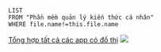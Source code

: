 ```dataview
LIST
FROM "Phần mềm quản lý kiến thức cá nhân" 
WHERE file.name!=this.file.name
```
[Tổng hợp tất cả các app có đồ thị](https://www.notion.so/My-2d-Brain-Networked-Notebook-App-a131b468fc6f43218fb8105430304709)
![](https://i.imgur.com/WC5RElN.png)